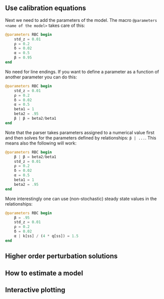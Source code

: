 ## Use calibration equations

Next we need to add the parameters of the model. The macro `@parameters <name of the model>` takes care of this:
```julia
@parameters RBC begin
    std_z = 0.01
    ρ = 0.2
    δ = 0.02
    α = 0.5
    β = 0.95
end
```
No need for line endings. If you want to define a parameter as a function of another parameter you can do this:
```julia
@parameters RBC begin
    std_z = 0.01
    ρ = 0.2
    δ = 0.02
    α = 0.5
    beta1 = 1
    beta2 = .95
    β | β = beta2/beta1
end
```
Note that the parser takes parameters assigned to a numerical value first and then solves for the parameters defined by relationships: `β | ...`. This means also the following will work:
```julia
@parameters RBC begin
    β | β = beta2/beta1
    std_z = 0.01
    ρ = 0.2
    δ = 0.02
    α = 0.5
    beta1 = 1
    beta2 = .95
end
```
More interestingly one can use (non-stochastic) steady state values in the relationships:
```julia
@parameters RBC begin
    β = .95
    std_z = 0.01
    ρ = 0.2
    δ = 0.02
    α | k[ss] / (4 * q[ss]) = 1.5
end
```

## Higher order perturbation solutions


## How to estimate a model 


## Interactive plotting
